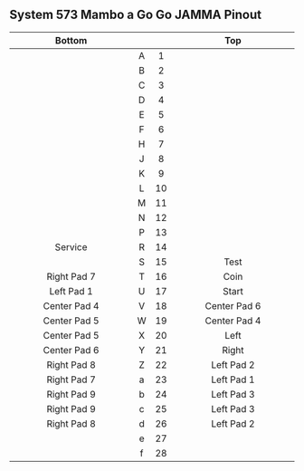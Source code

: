 <style>
    .jamma table th:first-of-type {
        width: 45%;
    }
    .jamma table th:nth-of-type(2) {
        width: 5%;
    }
    .jamma table th:nth-of-type(3) {
        width: 5%;
    }
    .jamma table th:nth-of-type(4) {
        width: 45%;
    }
</style>

<div class="jamma">

## System 573 Mambo a Go Go JAMMA Pinout

Bottom |  |  | Top
:------: | :------: | :------: | :------:
|  | A |  1 |  |
|  | B |  2 |  |
|  | C |  3 |  |
|  | D |  4 |  |
|  | E |  5 |  |
|  | F |  6 |  |
|  | H |  7 |  |
|  | J |  8 |  |
|  | K |  9 |  |
|  | L | 10 |  |
|  | M | 11 |  |
|  | N | 12 |  |
|  | P | 13 |  |
| Service | R | 14 |  |
|  | S | 15 | Test |
| Right Pad 7 | T | 16 | Coin |
| Left Pad 1 | U | 17 | Start |
| Center Pad 4 | V | 18 | Center Pad 6 |
| Center Pad 5 | W | 19 | Center Pad 4 |
| Center Pad 5 | X | 20 | Left |
| Center Pad 6 | Y | 21 | Right |
| Right Pad 8 | Z | 22 | Left Pad 2 |
| Right Pad 7 | a | 23 | Left Pad 1 |
| Right Pad 9 | b | 24 | Left Pad 3 |
| Right Pad 9 | c | 25 | Left Pad 3 |
| Right Pad 8 | d | 26 | Left Pad 2 |
|  | e | 27 |  |
|  | f | 28 |  |

</div>